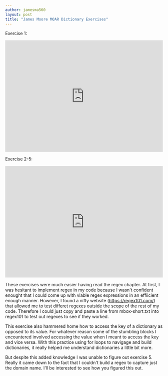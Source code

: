 ```yaml
---
author: jamesma560
layout: post
title: "James Moore MOAR Dictionary Exercises"
---
```


Exercise 1:

<iframe src="https://trinket.io/embed/python3/f210092c0d" width="100%" height="356" frameborder="0" marginwidth="0" marginheight="0" allowfullscreen></iframe>

Exercise 2-5:

<iframe src="https://trinket.io/embed/python3/c95634db14" width="100%" height="356" frameborder="0" marginwidth="0" marginheight="0" allowfullscreen></iframe>

These exercises were much easier having read the regex chapter. At first, I was hesitant
to implement regex in my code because I wasn't confident enought that I could come up
with viable regex expressions in an effiicient enough manner. However, I found a nifty website (https://regex101.com/) that 
allowed me to test differet regexes outside the scope of the rest of my code. Therefore I could just copy and paste a line
from mbox-short.txt into regex101 to test out regexes to see if they worked. 

This exercise also hammered home how to access the key of a dictionary as opposed to its value. For whatever reason
some of the stumbling blocks I encountered involved accessing the value when I meant to access the key and vice versa. With this 
practice using for loops to navigage and build dictionaries, it really helped me understand dictionaries a little bit more.

But despite this added knowledge I was unable to figure out exercise 5. Really it came down to the fact that I couldn't build
a regex to capture just the domain name. I'll be interested to see how you figured this out. 
